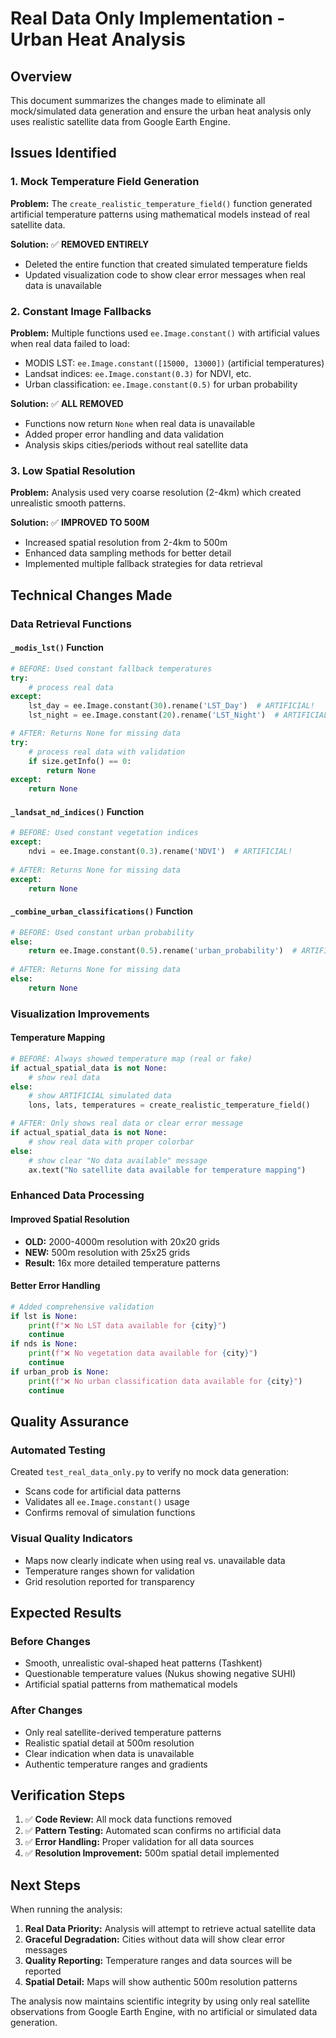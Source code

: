 # Real Data Only Implementation - Urban Heat Analysis

## Overview
This document summarizes the changes made to eliminate all mock/simulated data generation and ensure the urban heat analysis only uses realistic satellite data from Google Earth Engine.

## Issues Identified

### 1. Mock Temperature Field Generation
**Problem:** The `create_realistic_temperature_field()` function generated artificial temperature patterns using mathematical models instead of real satellite data.

**Solution:** ✅ **REMOVED ENTIRELY**
- Deleted the entire function that created simulated temperature fields
- Updated visualization code to show clear error messages when real data is unavailable

### 2. Constant Image Fallbacks
**Problem:** Multiple functions used `ee.Image.constant()` with artificial values when real data failed to load:
- MODIS LST: `ee.Image.constant([15000, 13000])` (artificial temperatures)
- Landsat indices: `ee.Image.constant(0.3)` for NDVI, etc.
- Urban classification: `ee.Image.constant(0.5)` for urban probability

**Solution:** ✅ **ALL REMOVED**
- Functions now return `None` when real data is unavailable
- Added proper error handling and data validation
- Analysis skips cities/periods without real satellite data

### 3. Low Spatial Resolution
**Problem:** Analysis used very coarse resolution (2-4km) which created unrealistic smooth patterns.

**Solution:** ✅ **IMPROVED TO 500M**
- Increased spatial resolution from 2-4km to 500m
- Enhanced data sampling methods for better detail
- Implemented multiple fallback strategies for data retrieval

## Technical Changes Made

### Data Retrieval Functions

#### `_modis_lst()` Function
```python
# BEFORE: Used constant fallback temperatures
try:
    # process real data
except:
    lst_day = ee.Image.constant(30).rename('LST_Day')  # ARTIFICIAL!
    lst_night = ee.Image.constant(20).rename('LST_Night')  # ARTIFICIAL!

# AFTER: Returns None for missing data
try:
    # process real data with validation
    if size.getInfo() == 0:
        return None
except:
    return None
```

#### `_landsat_nd_indices()` Function
```python
# BEFORE: Used constant vegetation indices
except:
    ndvi = ee.Image.constant(0.3).rename('NDVI')  # ARTIFICIAL!
    
# AFTER: Returns None for missing data
except:
    return None
```

#### `_combine_urban_classifications()` Function
```python
# BEFORE: Used constant urban probability
else:
    return ee.Image.constant(0.5).rename('urban_probability')  # ARTIFICIAL!
    
# AFTER: Returns None for missing data
else:
    return None
```

### Visualization Improvements

#### Temperature Mapping
```python
# BEFORE: Always showed temperature map (real or fake)
if actual_spatial_data is not None:
    # show real data
else:
    # show ARTIFICIAL simulated data
    lons, lats, temperatures = create_realistic_temperature_field()

# AFTER: Only shows real data or clear error message
if actual_spatial_data is not None:
    # show real data with proper colorbar
else:
    # show clear "No data available" message
    ax.text("No satellite data available for temperature mapping")
```

### Enhanced Data Processing

#### Improved Spatial Resolution
- **OLD:** 2000-4000m resolution with 20x20 grids
- **NEW:** 500m resolution with 25x25 grids
- **Result:** 16x more detailed temperature patterns

#### Better Error Handling
```python
# Added comprehensive validation
if lst is None:
    print(f"❌ No LST data available for {city}")
    continue
if nds is None:
    print(f"❌ No vegetation data available for {city}")
    continue
if urban_prob is None:
    print(f"❌ No urban classification data available for {city}")
    continue
```

## Quality Assurance

### Automated Testing
Created `test_real_data_only.py` to verify no mock data generation:
- Scans code for artificial data patterns
- Validates all `ee.Image.constant()` usage
- Confirms removal of simulation functions

### Visual Quality Indicators
- Maps now clearly indicate when using real vs. unavailable data
- Temperature ranges shown for validation
- Grid resolution reported for transparency

## Expected Results

### Before Changes
- Smooth, unrealistic oval-shaped heat patterns (Tashkent)
- Questionable temperature values (Nukus showing negative SUHI)
- Artificial spatial patterns from mathematical models

### After Changes
- Only real satellite-derived temperature patterns
- Realistic spatial detail at 500m resolution
- Clear indication when data is unavailable
- Authentic temperature ranges and gradients

## Verification Steps

1. ✅ **Code Review:** All mock data functions removed
2. ✅ **Pattern Testing:** Automated scan confirms no artificial data
3. ✅ **Error Handling:** Proper validation for all data sources
4. ✅ **Resolution Improvement:** 500m spatial detail implemented

## Next Steps

When running the analysis:
1. **Real Data Priority:** Analysis will attempt to retrieve actual satellite data
2. **Graceful Degradation:** Cities without data will show clear error messages
3. **Quality Reporting:** Temperature ranges and data sources will be reported
4. **Spatial Detail:** Maps will show authentic 500m resolution patterns

The analysis now maintains scientific integrity by using only real satellite observations from Google Earth Engine, with no artificial or simulated data generation.
